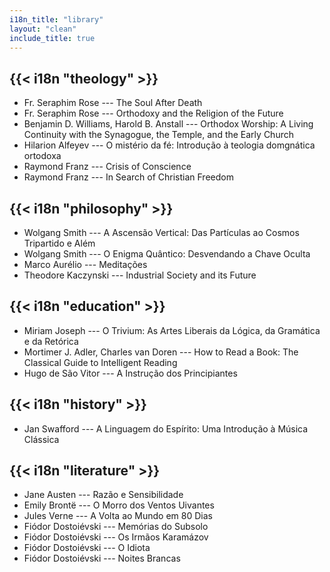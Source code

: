 ```yaml
---
i18n_title: "library"
layout: "clean"
include_title: true
---
```


## {{< i18n "theology" >}}

+ Fr. Seraphim Rose --- The Soul After Death
+ Fr. Seraphim Rose --- Orthodoxy and the Religion of the Future
+ Benjamin D. Williams, Harold B. Anstall --- Orthodox Worship: A Living
    Continuity with the Synagogue, the Temple, and the Early Church
+ Hilarion Alfeyev --- O mistério da fé: Introdução à teologia domgnática
    ortodoxa
+ Raymond Franz --- Crisis of Conscience
+ Raymond Franz --- In Search of Christian Freedom

## {{< i18n "philosophy" >}}

+ Wolgang Smith --- A Ascensão Vertical: Das Partículas ao Cosmos Tripartido e
    Além
+ Wolgang Smith --- O Enigma Quântico: Desvendando a Chave Oculta
+ Marco Aurélio --- Meditações
+ Theodore Kaczynski --- Industrial Society and its Future

## {{< i18n "education" >}}

+ Miriam Joseph --- O Trivium: As Artes Liberais da Lógica, da Gramática e da
    Retórica
+ Mortimer J. Adler, Charles van Doren --- How to Read a Book: The Classical
    Guide to Intelligent Reading
+ Hugo de São Vitor --- A Instrução dos Principiantes


## {{< i18n "history" >}}

+ Jan Swafford --- A Linguagem do Espírito: Uma Introdução à Música Clássica

## {{< i18n "literature" >}}

+ Jane Austen --- Razão e Sensibilidade
+ Emily Brontë --- O Morro dos Ventos Uivantes
+ Jules Verne --- A Volta ao Mundo em 80 Dias
+ Fiódor Dostoiévski --- Memórias do Subsolo
+ Fiódor Dostoiévski --- Os Irmãos Karamázov
+ Fiódor Dostoiévski --- O Idiota
+ Fiódor Dostoiévski --- Noites Brancas
